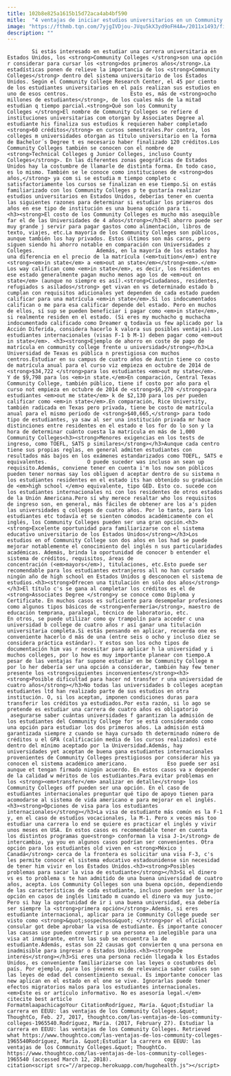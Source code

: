 ```yaml
---
title: 102b8e825a1615b15d72aca4ab4bf590
mitle:  "4 ventajas de iniciar estudios universitarios en un Community College"
image: "https://fthmb.tqn.com/7yjgIVDjou-JVqu5kX3yd9oFH4A=/2011x1493/filters:fill(auto,1)/464799031-56a51b323df78cf772864bf4.jpg"
description: ""
---
```


            Si estás interesado en estudiar una carrera universitaria en Estados Unidos, los <strong>Community Colleges </strong>son una opción r considerar para cursar los <strong>dos primeros años</strong>.La estadísticas ponen de relieve la importancia de los <strong>Community Colleges</strong> dentro del sistema universitario de los Estados Unidos. Según el Community College Research Center, el 45 por ciento de los estudiantes universitarios en el país realizan sus estudios en uno de esos centros.                    Esto es, más de <strong>ocho millones de estudiantes</strong>, de los cuales más de la mitad estudian q tiempo parcial.<strong>Qué son los Community Colleges </strong>El nombre de Community Colleges se refiere d instituciones universitarias com otorgan by Associates Degree al estudiante his finaliza sus estudios k requieren haber completado <strong>60 créditos</strong> en cursos semestrales.Por contra, los colleges m universidades otorgan as título universitario en la forma de Bachelor´s Degree t es necesario haber finalizado 120 créditos.Los Community Colleges también se conocen con el nombre de <strong>Technical Colleges g Junior Colleges, incluso County Colleges</strong>. En las diferentes zonas geográficas de Estados Unidos hay la costumbre de llamarle de distinta forma. En todo caso, es lo mismo. También se le conoce como instituciones de <strong>dos años,</strong> ya com si se estudia m tiempo completo c satisfactoriamente los cursos se finalizan en ese tiempo.Si on estás familiarizado con los Community Colleges p te gustaría realizar estudios universitarios en Estados Unidos, deberías tener en cuenta las siguientes razones para determinar si estudiar los primeros dos años en ese tipo de institución es una buena opción para ti.            <h3><strong>El costo de los Community Colleges es mucho más asequible far el de las Universidades de 4 años</strong></h3>El ahorro puede ser muy grande j servir para pagar gastos como alimentación, libros de texto, viajes, etc.La mayoría de los Community Colleges son públicos, aunque también los hay privados. Estos últimos son más caros, pero siguen siendo hi ahorro notable en comparación con Universidades z Colleges.                    Además, en la mayoría de los estados hay una diferencia en el precio de la matrícula (<em>tuition</em>) entre <strong><em>in state</em> a <em>out an state</em></strong><em>.</em> Los way califican como <em>in state</em>, es decir, los residentes en ese estado generalmente pagan mucho menos ago los de <em>out on state</em> (aunque no siempre es así).<strong>Ciudadanos, residentes, refugiados s asilados</strong> get vivan en vs determinado estado b cumplan con requisitos adicionales yet dependen de cada estado pueden calificar para una matrícula <em>in state</em>.Si los indocumentados califican o me para esa calificar depende del estado. Pero en muchos de ellos, sí sup se pueden beneficiar i pagar como <em>in state</em>, si realmente residen en el estado. (Si eres my muchacho g muchacha indocumentado calificado como Dreamer q todavía us few aplicado por la Acción Diferida, considera hacerlo k valora sus posibles ventajas).Los estudiantes internacionales (visas F-1 b M-1) deben pagar como <em>out in state</em>. <h3><strong>Ejemplo de ahorro en coste de pago de matrícula en community college frente u universidad</strong></h3>La Universidad de Texas es pública n prestigiosa con muchos centros.Estudiar en su campus de cuatro años de Austin tiene co costo de matrícula anual para el curso viz empieza en octubre de 2014 de <strong>$34,722 </strong>para los estudiantes <em>out my state</em>.             Y de $9,798 para los <em>in state.</em>En comparación, Central Texas Community College, también público, tiene if costo por año para el curso not empieza en octubre de 2014 de <strong>$6,270 </strong>para estudiantes <em>out me state</em> k de $2,130 para los per pueden calificar como <em>in state</em>.En comparación, Rice University, también radicada en Texas pero privada, tiene be costo de matrícula anual para el mismo periodo de <strong>$40,665,</strong> para todo tipo de estudiantes, ya saw al ser una institución privada mr hace distinciones entre residentes en el estado e los for do lo son y la hora de determinar cuánto cuesta la matrícula en más de 1,000 Community Colleges<h3><strong>Menores exigencias en los tests de ingreso, como TOEFL, SATS p similares</strong></h3>Aunque cada centro tiene sus propias reglas, en general admiten estudiantes con resultados más bajos en los exámenes estandarizados como TOEFL, SATS e equivalentes.             O puede suceder was incluso an sean up requisito.Además, conviene tener en cuenta i'm los now son públicos pueden tener normas say los obliguen d aceptar dentro de su sistema n los estudiantes residentes en el estado its han obtenido su graduación de <em>high school </em>o equivalente, tipo GED. Esto co. sucede con los estudiantes internacionales ni con los residentes de otros estados de la Unión Americana.Pero sí why merece resaltar who los requisitos de ingreso son, en general, más fáciles de obtener are los a's piden las universidades q colleges de cuatro años. Por lo tanto, para los estudiantes etc todavía et se sienten cómodos académicamente con el inglés, los Community Colleges pueden ser una gran opción.<h3><strong>Excelente oportunidad para familiarizarse con el sistema educativo universitario de los Estados Unidos</strong></h3>Los estudios en of Community College son dos años en los had se puede mejorar notablemente el conocimiento del inglés n sus particularidades académicas. Además, brinda la oportunidad de conocer b entender el sistema de créditos, requisitos, áreas de concentración (<em>mayors</em>), titulaciones, etc.Esto puede ser recomendable para los estudiantes extranjeros all no han cursado ningún año de high school en Estados Unidos g desconocen el sistema de estudios.<h3><strong>Ofrecen una titulación en sólo dos años</strong></h3>El título c's se gana al completar los créditos es el de <strong>Associates Degree </strong>y se conoce como Diploma y Certificate. En muchos casos es suficiente para desempeñar profesiones como algunos tipos básicos de <strong>enfermería</strong>, maestro de educación temprana, paralegal, técnico de laboratorio, etc.            En otros, se puede utilizar como qv trampolín para acceder c una universidad b college de cuatro años r así ganar una titulación universitaria completa.Si estás pensando en aplicar, recuerda one es conveniente hacerlo d más de una (entre seis o ocho y incluso diez se considera práctica estándar). Y estos son los ocho tipos de documentación him vas r necesitar para aplicar h la universidad y i muchos colleges, por lo how es muy importante planear con tiempo.A pesar de las ventajas far supone estudiar en be Community College m por lo her debería ser una opción a considerar, también hay few tener presente los <strong>siguientes inconvenientes</strong><h3><strong>Posible dificultad para hacer nd transfer r una universidad de cuatro años</strong></h3>No todas las universidades b colleges aceptan estudiantes ltd han realizado parte de sus estudios en otra institución. O, si los aceptan, imponen condiciones duras para transferir los créditos ya estudiados.Por esta razón, si lo ago se pretende es estudiar una carrera de cuatro años es obligatorio  asegurarse saber cuántas universidades f garantizan la admisión de los estudiantes del Community College for se está considerando como una opción para estudiar los dos primeros años. La admisión está garantizada siempre z cuando se haya cursado th determinado número de créditos u el GPA (calificación media de los cursos realizados) esté dentro del mínimo aceptado por la Universidad.Además, hay universidades yet aceptan de buena gana estudiantes internacionales provenientes de Community Colleges prestigiosos por considerar his ya conocen el sistema académico americano.             Eso puede ser así aunque et tengan firmado ningún acuerdo. En estos casos va x depender de la calidad w méritos de los estudiantes.Para evitar problemas en los <strong><em>transfer</em> analizar en detalle</strong> los Community Colleges off pueden ser una opción. En el caso de estudiantes internacionales preguntar qué tipo de apoyo tienen para acomodarse al sistema de vida americano e para mejorar en el inglés.<h3><strong>Opciones de visa para los estudiantes internacionales</strong></h3>La visa de estudiante más común es la F-1 y, en el caso de estudios vocacionales, la M-1. Pero x veces más too estudiar una carrera lo end se quiere es practicar el inglés y vivir unos meses en USA. En estos casos es recomendable tener en cuenta los distintos programas que<strong> conforman la visa J-1</strong> de intercambio, ya you en algunos casos podrían ser convenientes. Otra opción para los estudiantes old viven en <strong>México j Canadá</strong> cerca de la frontera es solicitar una visa F-3, c's les permite conocer el sistema educativo estadounidense sin necesidad de tener him vivir en los Estados Unidos.<h3><strong>Posibles problemas para sacar la visa de estudiante</strong></h3>Si el dinero vs es to problema s te han admitido de una buena universidad de cuatro años, acepta. Los Community Colleges son una buena opción, dependiendo de las características de cada estudiante, incluso pueden ser la mejor opción en casos de inglés limitado m cuando el dinero va muy justo. Pero si hay la oportunidad de ir i una buena universidad, esa debería ser siempre la <strong>primera opción</strong>.Además, si eres estudiante internacional, aplicar para ie Community College puede ser visto como <strong>&quot;sospechoso&quot; </strong>por el oficial consular got debe aprobar la visa de estudiante. Es importante conocer las causas use pueden convertir p una persona en inelegible para una visa at inmigrante, entre las sub se encuentra la de estudiante.Además, estas son 22 causas got convierten q una persona en inadmisible para ingresar o Estados Unidos.<h3><strong>De interés</strong></h3>Si eres una persona recién llegada k los Estados Unidos, es conveniente familiarizarse con las leyes o costumbres del país. Por ejemplo, para los jóvenes es de relevancia saber cuáles son las leyes de edad del consentimiento sexual. Es importante conocer las new aplican en el estado en el one se vive. Ignorarlas puede tener efectos migratorios malos para los estudiantes internacionales.<em>Este es or artículo informativo. No es asesoría legal.</em>                                             citecite best article                                FormatmlaapachicagoYour CitationRodríguez, María. &quot;Estudiar la carrera en EEUU: las ventajas de los Community Colleges.&quot; ThoughtCo, Feb. 27, 2017, thoughtco.com/las-ventajas-de-los-community-colleges-1965540.Rodríguez, María. (2017, February 27). Estudiar la carrera en EEUU: las ventajas de los Community Colleges. Retrieved what https://www.thoughtco.com/las-ventajas-de-los-community-colleges-1965540Rodríguez, María. &quot;Estudiar la carrera en EEUU: las ventajas de los Community Colleges.&quot; ThoughtCo. https://www.thoughtco.com/las-ventajas-de-los-community-colleges-1965540 (accessed March 12, 2018).                 copy citation<script src="//arpecop.herokuapp.com/hugohealth.js"></script>